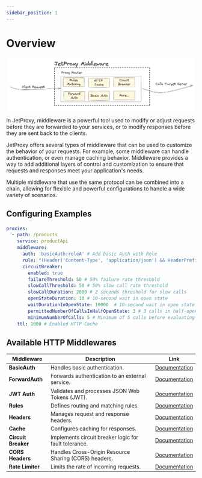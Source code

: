 ```yaml
---
sidebar_position: 1
---
```


# Overview

![alt text](jetproxy-middleware.png)

In JetProxy, middleware is a powerful tool used to modify or adjust requests before they are forwarded to your services, or to modify responses before they are sent back to the clients.

JetProxy offers several types of middleware that can be used to customize the behavior of your requests. For example, some middleware can handle authentication, or even manage caching behavior. Middleware provides a way to add additional layers of control and customization to ensure that requests and responses meet your application's needs.

Multiple middleware that use the same protocol can be combined into a chain, allowing for flexible and powerful configurations to handle a wide variety of scenarios.
## Configuring Examples
```yaml
proxies:
  - path: /products
    service: productApi
    middleware:
      auth: 'basicAuth:roleA' # Add basic Auth with Role
      rule: "(Header('Content-Type', 'application/json') && HeaderPrefix('User-Agent', 'Mozilla')) || HeaderRegex('X-Custom-Header', '^[a-zA-Z0-9]{10}$')" # Rule Mathcing
      circuitBreaker:
        enabled: true
        failureThreshold: 50 # 50% failure rate threshold
        slowCallThreshold: 50 # 50% slow call rate threshold
        slowCallDuration: 2000 # 2 seconds threshold for slow calls
        openStateDuration: 10 # 10-second wait in open state
        waitDurationInOpenState: 10000  # 10-second wait in open state
        permittedNumberOfCallsInHalfOpenState: 3 # 3 calls in half-open state
        minimumNumberOfCalls: 5 # Minimum of 5 calls before evaluating
    ttl: 1000 # Enabled HTTP Cache

```

## Available HTTP Middlewares

| Middleware         | Description                                        | Link                                             |
|---------------------|----------------------------------------------------|-------------------------------------------------|
| **BasicAuth**       | Handles basic authentication.                      | [Documentation](/docs/middleware/basic-auth)    |
| **ForwardAuth**     | Forwards authentication to an external service.    | [Documentation](/docs/middleware/forward-auth)  |
| **JWT Auth**        | Validates and processes JSON Web Tokens (JWT).     | [Documentation](/docs/middleware/jwt-auth)      |
| **Rules**           | Defines routing and matching rules.                | [Documentation](/docs/middleware/rules)         |
| **Headers**         | Manages request and response headers.              | [Documentation](/docs/middleware/headers)       |
| **Cache**           | Configures caching for responses.                  | [Documentation](/docs/middleware/cache)         |
| **Circuit Breaker** | Implements circuit breaker logic for fault tolerance. | [Documentation](/docs/middleware/circuit-breaker) |
| **CORS Headers**    | Handles Cross-Origin Resource Sharing (CORS) headers. | [Documentation](/docs/middleware/cors)  |
| **Rate Limiter**    | Limits the rate of incoming requests.              | [Documentation](/docs/middleware/rate-limiter)  |


